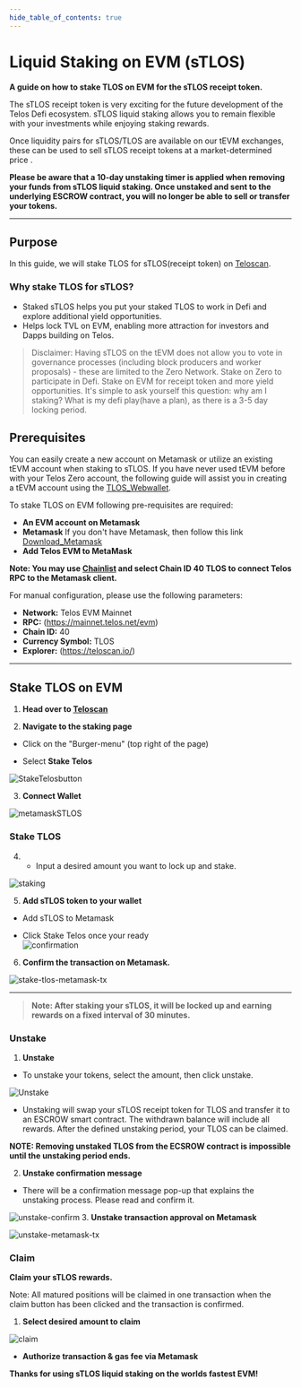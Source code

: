 ```yaml
---
hide_table_of_contents: true
---
```


# Liquid Staking on EVM (sTLOS)

__A guide on how to stake TLOS on EVM for the sTLOS receipt token.__

The sTLOS receipt token is very exciting for the future development of the Telos Defi ecosystem. sTLOS liquid staking allows you to remain flexible with your investments while enjoying staking rewards.

Once liquidity pairs for sTLOS/TLOS are available on our tEVM exchanges, these can be used to sell sTLOS receipt tokens at a market-determined price .

**Please be aware that a 10-day unstaking timer is applied when removing your funds from sTLOS liquid staking. Once unstaked and sent to the underlying ESCROW contract, you will no longer be able to sell or transfer your tokens.**

-------   --                    ------

## Purpose
In this guide, we will stake TLOS for sTLOS(receipt token) on [Teloscan](http://teloscan.io). 

### Why stake TLOS for sTLOS?
- Staked sTLOS helps you put your staked TLOS to work in Defi and explore additional yield opportunities.
- Helps lock TVL on EVM, enabling more attraction for investors and Dapps building on Telos. 

>   Disclaimer: Having sTLOS on the tEVM does not allow you to vote in governance processes (including block producers and worker proposals) - these are limited to the Zero Network. Stake on Zero to participate in Defi. Stake on EVM for receipt token and more yield opportunities. It's simple to ask yourself this question: why am I staking? What is my defi play(have a plan), as there is a 3-5 day locking period.

## Prerequisites

You can easily create a new account on Metamask or utilize an existing tEVM account when staking to sTLOS. If you have never used tEVM before with your Telos Zero account, the following guide will assist you in creating a tEVM account using the [TLOS_Webwallet](https://wallet.telos.net/). 

To stake TLOS on EVM following pre-requisites are required:

- **An EVM account on Metamask**
- **Metamask** If you don't have Metamask, then follow this link [Download_Metamask](https://metamask.io/download/)
- **Add Telos EVM to MetaMask**

__Note: You may use [Chainlist](https://chainlist.org/) and select Chain ID 40 TLOS to connect Telos RPC to the Metamask client.__

For manual configuration, please use the following parameters:

- **Network:** Telos EVM Mainnet
- **RPC:** (https://mainnet.telos.net/evm)
- **Chain ID:** 40
- **Currency Symbol:** TLOS
- **Explorer:** (https://teloscan.io/)


------        ---           --------- 

## Stake TLOS on EVM

1. **Head over to [Teloscan](https://www.teloscan.io)**
 

2. **Navigate to the staking page**

- Click on the "Burger-menu" (top right of the page)

- Select **Stake Telos**

![StakeTelosbutton](/img/StakeTelosbutton.png)

3. **Connect Wallet**
 
![metamaskSTLOS](/img/metamaskSTLOS.png)


### Stake TLOS 

4. - Input a desired amount you want to lock up and stake.
 
 ![staking](/img/stake-on-evm.png)

5. **Add sTLOS token to your wallet**

- Add sTLOS to Metamask

- Click Stake Telos once your ready   
![confirmation](/img/add_sTLOS_token.png)

6. **Confirm the transaction on Metamask.**

![stake-tlos-metamask-tx](/img/stake-tlos-metamask-tx.png)
-------        --                    ------ 
 > **Note: After staking your sTLOS, it will be locked up and earning rewards on a fixed interval of 30 minutes.**
 
### Unstake
1. **Unstake**
- To unstake your tokens, select the amount, then click unstake.

![Unstake](/img/Unstake-tlos.png)
- Unstaking will swap your sTLOS receipt token for TLOS and transfer it to an ESCROW smart contract. The withdrawn balance will include all rewards. After the defined unstaking period, your TLOS can be claimed. 

**NOTE: Removing unstaked TLOS from the ECSROW contract is impossible until the unstaking period ends.**

2. **Unstake confirmation message**
- There will be a confirmation message pop-up that explains the unstaking process. Please read and confirm it.
 
![unstake-confirm](/img/unstaking-confirmation.png)
3. **Unstake transaction approval on Metamask**

![unstake-metamask-tx](/img/unstake-meta.png)

### Claim

**Claim your sTLOS rewards.**

Note: All matured positions will be claimed in one transaction when the claim button has been clicked and the transaction is confirmed.

1. **Select desired amount to claim**

![claim](/img/Claim-TLOS.png)

- **Authorize transaction & gas fee via Metamask**

**Thanks for using sTLOS liquid staking on the worlds fastest EVM!**
